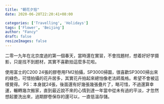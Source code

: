 ```yaml
---
title: "朝花夕拾"
date: 2020-06-28T22:20:41+08:00

categories: ['Travelling', 'Holidays']
tags: ['Flower', 'Beijing']
author: "Fancy"
draft: false
resizeImages: false
---
```

二零一九年在北京度過的第一個春天，當時還在實習，不會找題材，想着好好学摄影，只是找不到题材，其實不喜歡拍這麼多花啦。
<!--more-->

使用富士的C200 24張的膠卷用FM2拍攝，SP3000掃圖，很喜歡SP3000掃出來的綠色，可惜拍攝的花卉居多，其實花卉拍起來總怕像老法師風格。希望不會被這樣覺得。
PS：本身就24張，後面還有好幾張幾張疊片了，略可惜，不過還算幸運，輾轉幾次搬家，直到最近說不來的心情到達一年當中從未有過的平淡，才忽然想起要洗出來，過期膠卷保存的還可以，一直低溫存儲。


